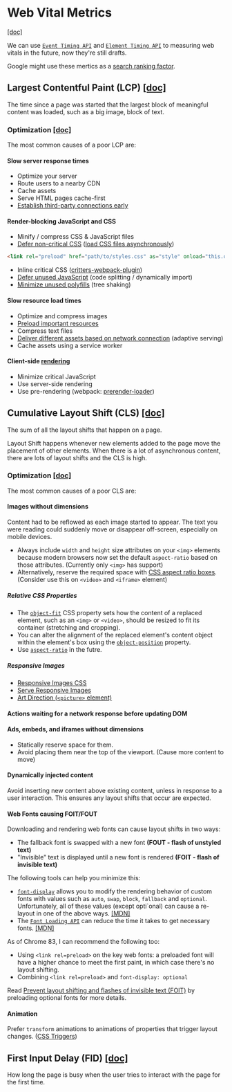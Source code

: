 # Web Vital Metrics

[[doc]](https://web.dev/learn-web-vitals/)

We can use [`Event Timing API`](https://wicg.github.io/event-timing/) and [`Element Timing API`](https://wicg.github.io/element-timing/) to measuring web vitals in the future, now they're still drafts.

Google might use these mertics as a [search ranking factor](https://support.google.com/webmasters/answer/9205520?hl=en).

## Largest Contentful Paint (LCP) [[doc]](https://web.dev/lcp/)

The time since a page was started that the largest block of meaningful content was loaded, such as a big image, block of text.

### Optimization [[doc]](https://web.dev/optimize-lcp/)

The most common causes of a poor LCP are:

#### Slow server response times

- Optimize your server
- Route users to a nearby CDN
- Cache assets
- Serve HTML pages cache-first
- [Establish third-party connections early](https://web.dev/preconnect-and-dns-prefetch/)

#### Render-blocking JavaScript and CSS

- Minify / compress CSS & JavaScript files
- [Defer non-critical CSS](https://web.dev/defer-non-critical-css/) ([load CSS files asynchronously](https://github.com/filamentgroup/loadCSS/blob/master/README.md))

```html
<link rel="preload" href="path/to/styles.css" as="style" onload="this.onload=null;this.rel='stylesheet'">
```

- Inline critical CSS ([critters-webpack-plugin](https://github.com/GoogleChromeLabs/critters))
- [Defer unused JavaScript](https://web.dev/reduce-javascript-payloads-with-code-splitting/) (code splitting / dynamically import)
- [Minimize unused polyfills](https://web.dev/serve-modern-code-to-modern-browsers/) (tree shaking)

#### Slow resource load times

- Optimize and compress images
- [Preload important resources](https://web.dev/preload-critical-assets/)
- Compress text files
- [Deliver different assets based on network connection](https://web.dev/adaptive-serving-based-on-network-quality/) (adaptive serving)
- Cache assets using a service worker

#### Client-side [rendering](https://developers.google.com/web/updates/2019/02/rendering-on-the-web)

- Minimize critical JavaScript
- Use server-side rendering
- Use pre-rendering (webpack: [prerender-loader](https://github.com/GoogleChromeLabs/prerender-loader))

## Cumulative Layout Shift (CLS) [[doc]](https://web.dev/cls/)

The sum of all the layout shifts that happen on a page.

Layout Shift happens whenever new elements added to the page move the placement of other elements. When there is a lot of asynchronous content, there are lots of layout shifts and the CLS is high.

### Optimization [[doc]](https://web.dev/optimize-cls/)

The most common causes of a poor CLS are:

#### Images without dimensions

Content had to be reflowed as each image started to appear. The text you were reading could suddenly move or disappear off-screen, especially on mobile devices.

- Always include `width` and `height` size attributes on your `<img>` elements because modern browsers now set the default `aspect-ratio` based on those attributes. (Currently only `<img>` has support)
- Alternatively, reserve the required space with [CSS aspect ratio boxes](https://css-tricks.com/aspect-ratio-boxes/). (Consider use this on `<video>` and `<iframe>` element)

##### Relative CSS Properties

- The [`object-fit`](https://developer.mozilla.org/en-US/docs/Web/CSS/object-fit) CSS property sets how the content of a replaced element, such as an `<img>` or `<video>`, should be resized to fit its container (stretching and cropping).
- You can alter the alignment of the replaced element's content object within the element's box using the [`object-position`](https://developer.mozilla.org/en-US/docs/Web/CSS/object-position) property.
- Use [`aspect-ratio`](https://developer.mozilla.org/en-US/docs/Web/CSS/aspect-ratio) in the futre.

##### Responsive Images

- [Responsive Images CSS](https://css-tricks.com/responsive-images-css/)
- [Serve Responsive Images](https://web.dev/serve-responsive-images/)
- [Art Direction (`<picture>` element)](https://developer.mozilla.org/en-US/docs/Learn/HTML/Multimedia_and_embedding/Responsive_images#Art_direction)

#### Actions waiting for a network response before updating DOM

#### Ads, embeds, and iframes without dimensions

- Statically reserve space for them.
- Avoid placing them near the top of the viewport. (Cause more content to move)

#### Dynamically injected content

Avoid inserting new content above existing content, unless in response to a user interaction. This ensures any layout shifts that occur are expected.

#### Web Fonts causing FOIT/FOUT

Downloading and rendering web fonts can cause layout shifts in two ways:

- The fallback font is swapped with a new font __(FOUT - flash of unstyled text)__
- "Invisible" text is displayed until a new font is rendered __(FOIT - flash of invisible text)__

The following tools can help you minimize this:

- [`font-display`](https://web.dev/font-display/) allows you to modify the rendering behavior of custom fonts with values such as `auto`, `swap`, `block`, `fallback` and `optional`. Unfortunately, all of these values (except opti`onal) can cause a re-layout in one of the above ways.  [[MDN]](https://developer.mozilla.org/en-US/docs/Web/CSS/@font-face/font-display)
- The [`Font Loading API`](https://web.dev/optimize-webfont-loading/#the-font-loading-api) can reduce the time it takes to get necessary fonts. [[MDN]](https://developer.mozilla.org/en-US/docs/Web/API/CSS_Font_Loading_API)

As of Chrome 83, I can recommend the following too:

- Using `<link rel=preload>` on the key web fonts: a preloaded font will have a higher chance to meet the first paint, in which case there's no layout shifting.
- Combining `<link rel=preload>` and `font-display: optional`

Read [Prevent layout shifting and flashes of invisible text (FOIT)](https://web.dev/preload-optional-fonts/) by preloading optional fonts for more details.

#### Animation

Prefer `transform` animations to animations of properties that trigger layout changes. ([CSS Triggers](https://csstriggers.com/))

## First Input Delay (FID) [[doc]](https://web.dev/fid/)

How long the page is busy when the user tries to interact with the page for the first time.

